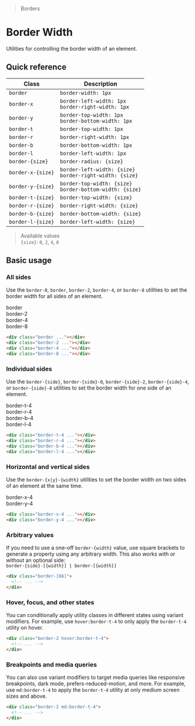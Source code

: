 > Borders

# Border Width

Utilities for controlling the border width of an element.

## Quick reference

| Class             | Description                                                  |
|-------------------|--------------------------------------------------------------|
| `border`          | `border-width: 1px`                                          |
| `border-x`        | `border-left-width: 1px`<br/>`border-right-width: 1px`       |
| `border-y`        | `border-top-width: 1px`<br/>`border-bottom-width: 1px`       |
| `border-t`        | `border-top-width: 1px`                                      |
| `border-r`        | `border-right-width: 1px`                                    |
| `border-b`        | `border-bottom-width: 1px`                                   |
| `border-l`        | `border-left-width: 1px`                                     |
| `border-{size}`   | `border-radius: {size}`                                      |
| `border-x-{size}` | `border-left-width: {size}`<br/>`border-right-width: {size}` |
| `border-y-{size}` | `border-top-width: {size}`<br/>`border-bottom-width: {size}` |
| `border-t-{size}` | `border-top-width: {size}`                                   |
| `border-r-{size}` | `border-right-width: {size}`                                 |
| `border-b-{size}` | `border-bottom-width: {size}`                                |
| `border-l-{size}` | `border-left-width: {size}`                                  |

> Available values <br />
> `{size}`: `0`, `2`, `4`, `8` <br />

## Basic usage

### All sides
Use the `border-0`, `border`, `border-2`, `border-4`, or `border-8` utilities to set the border width for all sides of an element.

<container>
  <div class="grid grid-cols-4 gap-16 justify-items-center">
    <div>border</div>
    <div>border-2</div>
    <div>border-4</div>
    <div>border-8</div>
    <div class="pd-bg-violet-100 pd-border-violet-900 h-80 w-80 border"></div>
    <div class="pd-bg-violet-100 pd-border-violet-900 h-80 w-80 border-2"></div>
    <div class="pd-bg-violet-100 pd-border-violet-900 h-80 w-80 border-4"></div>
    <div class="pd-bg-violet-100 pd-border-violet-900 h-80 w-80 border-8"></div>
  </div>
</container>

```html
<div class="border ..."></div>
<div class="border-2 ..."></div>
<div class="border-4 ..."></div>
<div class="border-8 ..."></div>
```

### Individual sides
Use the `border-{side}`, `border-{side}-0`, `border-{side}-2`, `border-{side}-4`, or `border-{side}-8` utilities to set the border width for one side of an element.

<container>
  <div class="grid grid-cols-4 gap-16 justify-items-center">
    <div>border-t-4</div>
    <div>border-r-4</div>
    <div>border-b-4</div>
    <div>border-l-4</div>
    <div class="pd-bg-indigo-100 pd-border-indigo-900 h-80 w-80 border-t-4"></div>
    <div class="pd-bg-indigo-100 pd-border-indigo-900 h-80 w-80 border-r-4"></div>
    <div class="pd-bg-indigo-100 pd-border-indigo-900 h-80 w-80 border-b-4"></div>
    <div class="pd-bg-indigo-100 pd-border-indigo-900 h-80 w-80 border-l-4"></div>
  </div>
</container>

```html
<div class="border-t-4 ..."></div>
<div class="border-r-4 ..."></div>
<div class="border-b-4 ..."></div>
<div class="border-l-4 ..."></div>
```

### Horizontal and vertical sides
Use the `border-{x|y}-{width}` utilities to set the border width on two sides of an element at the same time.

<container>
  <div class="grid grid-cols-2 gap-16 justify-items-center">
    <div>border-x-4</div>
    <div>border-y-4</div>
    <div class="pd-bg-blue-100 pd-border-blue-900 h-80 w-80 border-x-4"></div>
    <div class="pd-bg-blue-100 pd-border-blue-900 h-80 w-80 border-y-4"></div>
  </div>
</container>

```html
<div class="border-x-4 ..."></div>
<div class="border-y-4 ..."></div>
```

### Arbitrary values
If you need to use a one-off `border-{width}` value, use square brackets to generate a property using any arbitrary width.
This also works with or without an optional side:  
`border-{side}-[{width}] | border-[{width}]`

```html
<div class="border-[66]">
  <!-- ... -->
</div>
```

### Hover, focus, and other states
You can conditionally apply utility classes in different states using variant modifiers. For example, use `hover:border-t-4` to only apply the `border-t-4` utility on hover.

```html
<div class="border-2 hover:border-t-4">
  <!-- ... -->
</div>
```

### Breakpoints and media queries
You can also use variant modifiers to target media queries like responsive breakpoints, dark mode, prefers-reduced-motion, and more. For example, use `md:border-t-4` to apply the `border-t-4` utility at only medium screen sizes and above.

```html
<div class="border-2 md:border-t-4">
  <!-- ... -->
</div>
```

